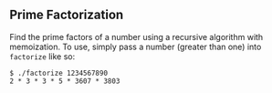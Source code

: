 ## Prime Factorization

Find the prime factors of a number using a recursive algorithm with memoization.
To use, simply pass a number (greater than one) into `factorize` like so:

    $ ./factorize 1234567890
    2 * 3 * 3 * 5 * 3607 * 3803
